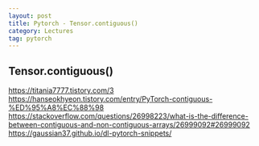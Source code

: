 ```yaml
---
layout: post
title: Pytorch - Tensor.contiguous()
category: Lectures
tag: pytorch
---
```


## Tensor.contiguous()

https://titania7777.tistory.com/3
https://hanseokhyeon.tistory.com/entry/PyTorch-contiguous-%ED%95%A8%EC%88%98
https://stackoverflow.com/questions/26998223/what-is-the-difference-between-contiguous-and-non-contiguous-arrays/26999092#26999092
https://gaussian37.github.io/dl-pytorch-snippets/